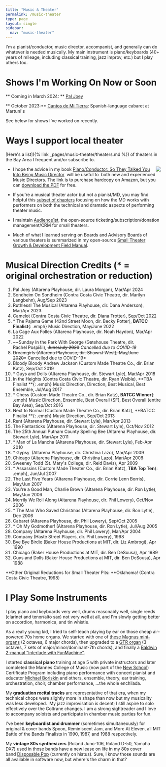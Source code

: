 ```yaml
---
title: "Music & Theater"
permalink: /music-theater
type: page
layout: single
sidebar:
  nav: "music-theater"
---
```


I'm a pianist/conductor, music director, accompanist, and generally
can do whatever is needed musically.  My main instrument is
piano/keyboards (40+ years of mileage, including classical training,
jazz improv, etc.) but I play others too.

# Shows I'm Working On Now or Soon

** Coming in March 2024: ** [Pal Joey](https://www.altarena.org/2024-season-announcement/)

** October 2023:** [Cantos de Mi
Tierra](https://www.tickettailor.com/events/livemusic/983823):
Spanish-language cabaret at
Martuni's

See below for shows I've worked on recently.

# Ways I support local theater

[Here's a list]({% link
_pages/music-theater/theaters.md %}) of theaters in the Bay Area I frequent
and/or subscribe to.

<img class="embed-left" align="right" src="https://images-na.ssl-images-amazon.com/images/I/512Xr2Mb7dL._SX331_BO1,204,203,200_.jpg">

-   I hope the advice in my book [Piano/Conductor: So They Talked You
Into Being Music Director](http://pianoconductor.com/)  will be useful
to  both new and experienced Music Directors. The link is to purchase
hardcopy on Amazon, but you can [download the
PDF](/assets/pdf/pianoconductor.pdf) for free.

-   If you're a musical theater actor but not a pianist/MD, you may
find helpful this
[subset of chapters](/assets/pdf/pianoconductor-actor-chapters.pdf)
focusing on how the MD works with performers on both the technical and
dramatic aspects of performing theater music.

-   I maintain [Audience1st](https://www.audience1st.com/), the
open-source ticketing/subscription/donation management/CRM for small
theaters. 

-   Much of what I learned serving on Boards and Advisory Boards of
various theaters is summarized in my open-source [Small Theater Growth & Development Field Manual](https://docs.google.com/document/d/1oh1Z-3zFnCa_uQEoKzkjhGA_kShPf2wY8ZG7FuVJG9g/edit?usp=sharing). 


# Musical Direction Credits (* = original orchestration or reduction)

1. Pal Joey (Altarena Playhouse, dir. Laura Morgan), Mar/Apr 2024
1. Sondheim On Sondheim (Contra Costa Civic Theatre, dir. Marilyn Langbehn), Aug/Sep 2023
1. Ruthless! The Musical (Altarena Playhouse, dir. Dana Anderson), Mar/Apr 2023
1. Camelot (Contra Costa Civic Theatre, dir. Diana Trotter), Sep/Oct 2022
1. \* The Pajama Game (42nd Street Moon, dir. Becky Potter), **BATCC Finalist**{: .emph} Music Direction, May/June 2022
1. La Cage Aux Folles (Altarena Playhouse, dir. Noah Haydon), Mar/Apr 2022
1.  ~~Sunday In the Park With George (Gatehouse Theatre,
dir. Rachel Pospíšil), ~~June/July 2020~~ _Cancelled due to COVID-19_
1.  ~~Dreamgirls (Altarena Playhouse, dir. ShawnJ West), May/June 2020~~* Cancelled due to COVID-19*
1.  Bloody Bloody Andrew Jackson (Custom Made Theatre Co., dir. Brian Katz), Sep/Oct 2019
1.  \* Guys and Dolls (Altarena Playhouse, dir. Stewart Lyle), Mar/Apr 2018
1.  In the Heights (Contra Costa Civic Theatre, dir. Ryan
Weible), **TBA Finalist **{: .emph} Music Direction, Direction, Best Musical, Best Ensemble, Jul/Aug 2017
1.  \* Chess (Custom Made Theatre Co., dir. Brian Katz), **BATCC Winner**{: .emph} Music Direction, Ensemble, Best Overall (SF), Best Overall (entire Bay Area), Sep/Oct 2016
1.  Next to Normal (Custom Made Theatre Co., dir. Brian Katz), **BATCC
Finalist **{: .emph} Music Direction, Sep/Oct 2013
1.  Rent (Altarena Playhouse, dir. Stewart Lyle), Mar/Apr 2013
1.  The Fantasticks (Altarena Playhouse, dir. Stewart Lyle), Oct/Nov 2012
1. The 25th Annual Putnam County Spelling Bee (Altarena Playhouse, dir. Stewart Lyle), Mar/Apr 2011
1. \* Man of La Mancha (Altarena Playhouse, dir. Stewart Lyle), Feb-Apr 2010 
1. \* Gypsy  (Altarena Playhouse, dir. Christina Lazo), Mar/Apr 2009
1. Chicago (Altarena Playhouse, dir. Christina Lazo), Mar/Apr 2008
1. Sweeney Todd (St. Mary's College, dir. Reid Davis), Apr 2009
1. \* Assassins (Custom Made Theater Co., dir. Brian Katz), **TBA Top Ten**{: .emph}, Jun/Jul 2007
1. The Last Five Years (Altarena Playhouse, dir. Corrie Lenn Borris), May/Jun 2007
1. You're a Good Man, Charlie Brown (Altarena Playhouse, dir. Ron Lytle), May/Jun 2006
1. Merrily We Roll Along (Altarena Playhouse, dir. Phil Lowery), Oct/Nov 2006
1. \* The Man Who Saved Christmas (Altarena Playhouse, dir. Ron Lytle), Dec 2006
1. Cabaret (Altarena Playhouse, dir. Phil Lowery), Sep/Oct 2005
1. \* Oh My Godmother! (Altarena Playhouse, dir. Ron Lytle), Jul/Aug 2005
1. Company (Altarena Playhouse, dir. Phil Lowery), Mar/Apr 2004
1. Company (Haste Street Players, dir. Phil Lowery), 1998
1. Bye Bye Birdie (Baker House Productions at MIT, dir. Liz Ambrogi), Apr 1990
1. Chicago (Baker House Productions at MIT, dir. Ben DeSousa), Apr 1989
1. Guys and Dolls (Baker House Productions at MIT, dir. Ben DeSousa), Apr 1988

**Other Original Reductions for Small Theater Pits: **Oklahoma! (Contra Costa Civic Theatre, 1998)

# I Play Some Instruments

I play piano and keyboards very well, drums reasonably well, single
reeds (clarinet and tenor/alto sax) not very well at all, and I'm
slowly getting better on accordion, harmonica, and tin whistle.

As a really young kid, I tried to self-teach playing by ear on those cheap
air-powered 70s home organs.  We started with one of 
[these Magnus
mini-organs](https://reverb.com/item/67949163-magnus-model-7000-chord-organ)
(2 octaves, 6 major chords),
then upgraded to a
[GTR organ](https://youtube.com/watch?v=LlApSIJ8dQ8) (3 octaves, 7
sets of major/minor/dominant-7th chords), and finally
a [Baldwin 2-manual "Interlude with FunMachine"](https://www.youtube.com/watch?v=MeTcMAyOjTY).

I started **classical piano** training at age 5 with private instructors 
and later completed the Mannes College of Music (now part of the [New
School](http://newschool.edu/)) Certificate Program including piano
performance with concert pianist and educator [Michael
Boriskin](https://www.google.com/search?q=michael+boriskin) and
others, ensemble, theory, ear training, orchestration, choir, chamber
performance, ...the whole enchilada. 

My [**graduation recital
tracks**](https://soundcloud.com/armando-fox/sets/westrax) are
representative of that era, when my technical chops were slightly
more in shape than now but my musicality was less developed.  My jazz
improvisation is decent; I still aspire to solo effectively over the
Coltrane changes. I am a strong sightreader and I love to accompany soloists and participate in chamber music parties for fun.

I've been **keyboardist and drummer** (sometimes simultaneously) for
original & cover bands Spoon, Reminiscent Jam, and More At Eleven, all MIT Battle of the Bands
Finalists in 1990, 1987, and 1988 respectively.

My **vintage 80s synthesizers** (Roland Juno-106, Roland D-50, Yamaha
DX7) used in those bands have a new lease on life in my 80s cover
band [Disposable Pop](http://disposablepop.com/) (currently on 
hiatus).  Sure, I know those sounds are all available in software now,
but where's the charm in that?

